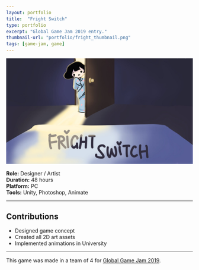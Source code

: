 ```yaml
---
layout: portfolio
title:  "Fright Switch"
type: portfolio
excerpt: "Global Game Jam 2019 entry."
thumbnail-url: "portfolio/fright_thumbnail.png"
tags: [game-jam, game]
---
```


<img src="/images/portfolio/fright_screenshot.jpg" class="mx-auto d-block" />

**Role:** Designer / Artist   
**Duration:** 48 hours    
**Platform:** PC   
**Tools:** Unity, Photoshop, Animate    

<hr />

## Contributions
* Designed game concept
* Created all 2D art assets
* Implemented animations in University

<hr />

This game was made in a team of 4 for [Global Game Jam 2019](https://globalgamejam.org/2019/games/fright-switch).
